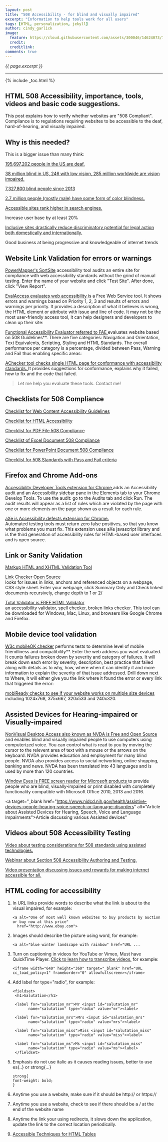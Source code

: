 ```yaml
---
layout: post
title: "508 Accessibility - for blind and visually impaired"
excerpt: "Information to help tools work for all users"
tags: [HTML, personalization, jekyll]
author: cindy_garlick
image:
  feature: https://cloud.githubusercontent.com/assets/300046/14624073/7b96364a-0594-11e6-9643-06decef9dbfd.jpg
  credit: 
  creditlink: 
comments: true
---
```

<i>{{ page.excerpt }}</i>
<hr />

{% include _toc.html %}
<h2> HTML 508 Accessibility, importance, tools, videos and basic code suggestions.</h2>

This post explains how to verify whether websites are "508 Compliant". 
Compliance is to regulations requiring websites to be accessible to the deaf, hard-of-hearing, and visually impaired.

## Why is this needed?

This is a bigger issue than many think:

   <a target="_blank" href="http://libguides.gallaudet.edu/content.php?pid=119476&sid=1029190" 
                         alt="Statistics of deaf population">195,697,202 people in the US are deaf.</a>

   <a target="_blank" href="http://www.who.int/mediacentre/factsheets/fs282/en/" 
                         alt="38 million blind is statistics for Visually impaired population">38 million blind in US, 246 with low vision, 285 million worldwide are vision impaired.</a>
						 
   <a target="_blank" href="https://nfb.org/blindness-statistics" 
                         alt="Statistics of Blind impaired population">7,327,800 blind people since 2013</a>
						 
   <a target="_blank" href="http://www.colourblindawareness.org/colour-blindness/" 
                         alt="Statistics of color blind population">2.7 million people (mostly male) have some form of color blindness.</a>
   
   <a target="_blank" href="https://www.youtube.com/watch?v=HO3TdUb9uK8" cc_load_policy="1"
                         alt="Accessible sites rank higher in search engines.">Accessible sites rank higher in search engines.</a>
   
   Increase user base by at least 20%
   
   <a target="_blank" href="https://www.youtube.com/watch?v=HO3TdUb9uK8" cc_load_policy="1"
                         alt="Inclusive sites drastically reduce discriminatory potential for legal action both domestically and internationally.">Inclusive sites drastically reduce discriminatory potential for legal action both domestically and internationally.</a> 
   
   Good business at being progressive and knowledgeable of internet trends


## Website Link Validation for errors or warnings
  
<a target="_blank" href="http://www.powermapper.com/products/sortsite/ads/acc-section-508/?gclid=CMfzl_Lg38wCFVUkgQodQ8YA4A" 
                         alt="SortSite evaluates websites for accessibility">PowerMapper's SortSite</a> accessibility tool audits an entire site for compliance with web accessibility 
standards without the grind of manual testing. Enter the name of your website and click "Test Site". After done, click "View Report".
   
<a target="_blank" href="http://sipt07.si.ehu.es/evalaccess2/index.html" 
      alt="EvalAccess evaluates a website for Accessibility based on standards compliance.">EvalAccess evaluates web accessibility </a>is a Free Web Service tool.  It shows errors and warnings based on Priority 1, 2, 3 and results of errors and warnings per priority. It provides a description of what it believes is wrong, the HTML element or attribute with issue and line of code.  It may not be the most user-friendly access tool, it can help designers and developers to clean up their site:
   
<a target="_blank" href="https://fae.disability.illinois.edu/anonymous/?Anonymous%20Report=/" 
      alt="Functional Accessibility Evaluator tool evaluates a website for Accessibility based on 508 standards.">Functional Accessibility Evaluator referred to FAE </a>evaluates website based on 508 Guidelines**.  There are five categories: Navigation and Orientation, Text Equivalents, Scripting, Styling and HTML Standards.  The overall performance per category is a percentage, divided between Pass, Warning and Fail thus enabling specific areas:

<a target="_blank" href="http://achecker.ca/checker/" 
      alt="AChecker checks single HTML pages for accessibility standards.">AChecker tool checks single HTML page for conformance with accessibility standards. </a>It provides suggestions for conformance, explains why it failed, how to fix and the code that failed. 
				 
> Let me help you evaluate these tools. Contact me!


## Checklists for 508 Compliance

<a target="_blank" href="http://www.hhs.gov/web/section-508/making-files-accessible/checklist/ppt/index.html" 
                         alt="Checklist for evaluating PowerPoint documents">Checklist for Web Content Accessibility Guidelines </a>
   
<a target="_blank" href="http://www.hhs.gov/web/section-508/making-files-accessible/checklist/html/index.html" 
                         alt="Checklist for improving HTML code">Checklist for HTML Accessibility</a>

<a target="_blank" href="http://www.hhs.gov/web/section-508/making-files-accessible/checklist/pdf/index.html" 
                         alt="Checklist for evaluating PDF documents">Checklist for PDF File 508 Compliance</a>
						 
<a target="_blank" href="http://www.hhs.gov/web/section-508/making-files-accessible/checklist/excel/index.html" 
                         alt="Checklist for changing Excel documents">Checklist of Excel Document 508 Compliance</a>
                         
<a target="_blank" href="http://www.hhs.gov/web/section-508/making-files-accessible/checklist/ppt/index.html" 
                         alt="Checklist for evaluating PowerPoint documents">Checklist for PowerPoint Document 508 Compliance</a>
   
<a target="_blank" href="http://webaim.org/standards/508/checklist" 
                         alt="Checklist listing the 508 standards and Pass and Fail criteria">Checklist for 508 Standards with Pass and Fail criteria</a>
   
## Firefox and Chrome Add-ons

<a target="_blank" href="https://chrome.google.com/webstore/detail/accessibility-developer-t/fpkknkljclfencbdbgkenhalefipecmb?hl=en" 
                         alt="Extension that can be added to Chrome to help developers with Accessibility errors in an audit"> Accessibility Developer Tools extension for Chrome </a>
adds an Accessibility audit and an Accessibility sidebar pane in the Elements tab to your Chrome Develop Tools.  To use the audit: go to the Audits tab and click Run.  The audit results will appear as a list of rules which are violated by the page with one or more elements on the page shown as a result for each rule.

<a target="_blank" href="https://chrome.google.com/webstore/detail/axe/lhdoppojpmngadmnindnejefpokejbdd" 
                         alt="aXe is an Extension added to Chrome for developers with no false positive for Accessibility issues">aXe is Accessibility defects extension for Chrome.</a> 		
Automated testing tools must return zero false positives, so that you know what problems you must fix.  This extension uses aXe javascript library and is the third generation of accessibility rules for HTML-based user interfaces and is open source.
    				 
   
## Link or Sanity Validation

<a target="_blank" href="https://validator.w3.org/" 
      alt="Checklist for evaluating links on a web page">Markup HTML and XHTML Validation Tool</a>

<a target="_blank" href="https://validator.w3.org/checklink" 
      alt="Checklist for evaluating links on a web page">Link Checker Open Source </a>	  
looks for issues in links, anchors and referenced objects on a webpage, CSS style sheet. Enter your webpage, click Summary Only and Check linked documents recursively, change depth to 1 or 2/
    
<a target="_blank" href="https://www.totalvalidator.com/index.html" 
      alt="Free Tool to check HTML, accessibility validator, spell check, and broken links validator for a website">Total Validator is FREE HTML Validator </a>		
an accessibility validator, spell checker, broken links checker. This tool can be downloaded for Windows, Mac, Linux, and browsers like Google Chrome and Firefox.
    

## Mobile device tool validation

<a target="_blank" href="https://validator.w3.org/mobile/" 
      alt="Tool on checks website for mobile friendliness">W3c mobileOK checker</a>
performs tests to determine level of mobile friendliness and compatibility**. Enter the web address you want evaluated.
It counts failures broken down by severity and category of failures.
It will break down each error by severity, description, best practice that failed along with details as to why, how, where when it can identify it 
and more information to explain the severity of that issue addressed. Drill down next to Where, it will either give you the
link where it found the error or every link that triggered the error: 
    
<a target="_blank" href="http://ready.mobi/" 
      alt="Tool on web that evaluates website for mobile users">mobiReady checks to see if your website works on multiple size devices </a>
including 1024x768, 375x667, 320x533 and 240x320.
    
## Assisted Devices for Hearing-impaired or Visually-impaired

<a target="_blank" href="http://www.nvaccess.org/download/" 
      alt="Free Tool for blind and visually impaired to read text on screen translated into 43 languages in 120 countries">NonVisual Desktop Access also known as NVDA is Free and Open Source </a>
and enables blind and visually impaired people to use computers using computerized voice. You can control what is read to you by moving the cursor to the relevent area of text with a mouse or the arrows on the keyboard.  NVDA provides education and employment for many blind people.  NVDA also provides access to social networking, online shopping, banking and news. NVDA has been translated into 43 languages and is used by more than 120 countries.
    
<a target="_blank" href="http://www.windoweyesforoffice.com/" 
      alt="Window Eyes is a Screen Reader free for Microsoft Office 2010, 2013 and 2016 versions">Window Eyes is FREE screen reader for Microsoft products </a>to provide people who are blind, visually-impaired or print disabled with completely functionality compatible with Microsoft Office 2010, 2013 and 2016.

<a target="_blank href="https://www.nidcd.nih.gov/health/assistive-devices-people-hearing-voice-speech-or-language-disorders"
      alt="Article about Assisted Devices for Hearing, Speech, Voice and Language Impairments">Article discussing various Assisted devices"</a>

## Videos about 508 Accessibility Testing

<a target="_blank" href="https://www.youtube.com/watch?v=4XJcswWmmAw" cc_load_policy="1"
                         alt="Video discussing testing using Assisted Technologies">Video about testing considerations for 508 standards using assisted technologies.</a> 
                         
<a target="_blank" href=" https://www.youtube.com/watch?v=c6OoQHDaLvk" cc_load_policy="1"
                         alt="Webinar video on Section 508 Accessibility Authoring and Testing">Webinar about Section 508 Accessibility Authoring and Testing.</a> 
                         
<a target="_blank" href="https://www.youtube.com/watch?v=HO3TdUb9uK8" cc_load_policy="1"
                         alt="Video about making internet accessible for all ">Video presentation discussing issues and rewards for making internet accessible for all.</a> 
                         
## HTML coding for accessibility

1. In URL links provide words to describe what the link is about to the visual impaired, for example:

   ```
   <a alt="One of most well known websites to buy products by auction or buy now at this price" 
     href="http://www.ebay.com">
   ```
   
2. Images should describe the picture using word, for example:

   ```
   <a alt="blue winter landscape with rainbow" href="URL ...
   ```
   
3. Turn on captioning in videos for YouTube or Vimeo, Must have QuickTime Player. <a target="_blank" href="http://etc.usf.edu/techease/4all/web-accessibility/adding-closed-captions-to-youtube-videos/">Click to learn how to transcribe videos.</a> for example:

   ```
   <iframe width="640" height="360" target="_blank" href="URL cc_load_policy=1" frameborder="0" allowfullscreen></iframe>
   ```
   
4. Add label for type="radio", for example:

   ```
   <fieldset>
    <h1>Salutation</h1>

    <label for="salutation_mr">Mr <input id="salutation_mr" 
          name="salutation" type="radio" value="mr"><label>

    <label for="salutation_mrs">Mrs <input id="salutation_mrs" 
          name="salutation" type="radio" value="mrs"><label>

    <label for="salutation_miss">Miss <input id="salutation_miss" 
          name="salutation" type="radio" value="miss"><label>

    <label for="salutation_ms">Ms <input id="salutation_miss" 
          name="salutation" type="radio" value="ms"><label>
    </fieldset>
   ```
5. Emphasis do not use italic as it causes reading issues, better to use es{..}  or  strong{...}

   ```
   strong{
   font-weight: bold;
   }
   ```
   
6. Anytime you use a website, make sure if it should be http:// or https://
7. Anytime you use a website, check to see if there should be a / at the end of the website name
8. Anytime the link your using redirects, it slows down the application, update the link to the correct location periodically.
9. <a target="_blank" href="http://ready.mobi/" 
      alt="Tool on web that evaluates website for mobile users">Accessible Techniques for HTML Tables </a> 
